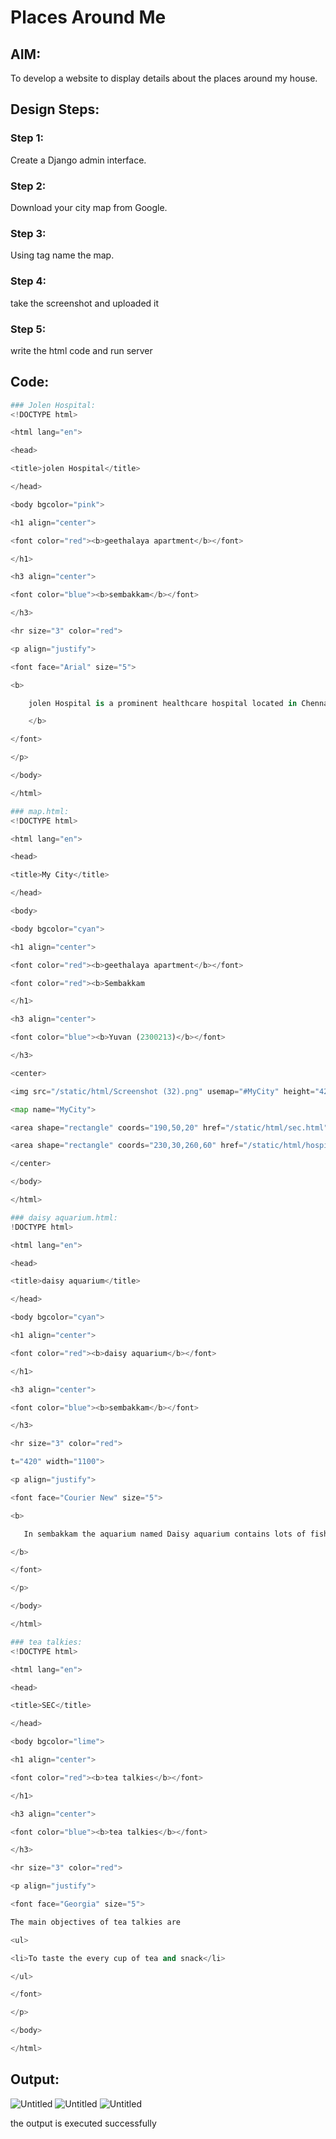 # Places Around Me
## AIM:
To develop a website to display details about the places around my house.

## Design Steps:

### Step 1:
Create a Django admin interface.
### Step 2:
Download your city map from Google.
### Step 3:
Using <map> tag name the map.
### Step 4:
take the screenshot and uploaded it
### Step 5:
write the html code and run server

## Code:
```py
### Jolen Hospital:
<!DOCTYPE html>

<html lang="en">

<head>

<title>jolen Hospital</title>

</head>

<body bgcolor="pink">

<h1 align="center">

<font color="red"><b>geethalaya apartment</b></font>

</h1>

<h3 align="center">

<font color="blue"><b>sembakkam</b></font>

</h3>

<hr size="3" color="red">

<p align="justify">

<font face="Arial" size="5">

<b>

    jolen Hospital is a prominent healthcare hospital located in Chennai, Tamil Nadu, India.

    </b>

</font>

</p>

</body>

</html>

### map.html:
<!DOCTYPE html>

<html lang="en">

<head>

<title>My City</title>

</head>

<body>

<body bgcolor="cyan">

<h1 align="center">

<font color="red"><b>geethalaya apartment</b></font>

<font color="red"><b>Sembakkam

</h1>

<h3 align="center">

<font color="blue"><b>Yuvan (2300213)</b></font>

</h3>

<center>

<img src="/static/html/Screenshot (32).png" usemap="#MyCity" height="420" width="1100">

<map name="MyCity">

<area shape="rectangle" coords="190,50,20" href="/static/html/sec.html" title="geethalaya apartment"

<area shape="rectangle" coords="230,30,260,60" href="/static/html/hospital.html" title="tea talkies"> <area shape="circle" coords="400,350,50" href="/static/html/boyshostel.html" title="SEC Boys Hostel"> <area shape="circle" sords="400,200,75" href="/static/html/ground.html" title="Cricket Ground"> <area shape="rectangle" coords="490,150,870,320" href="/static/html/sembakkam.html" title="sembakkam"> </map>

</center>

</body>

</html>

### daisy aquarium.html:
!DOCTYPE html>

<html lang="en">

<head>

<title>daisy aquarium</title>

</head>

<body bgcolor="cyan">

<h1 align="center">

<font color="red"><b>daisy aquarium</b></font>

</h1>

<h3 align="center">

<font color="blue"><b>sembakkam</b></font>

</h3>

<hr size="3" color="red">

t="420" width="1100">

<p align="justify">

<font face="Courier New" size="5">

<b>

   In sembakkam the aquarium named Daisy aquarium contains lots of fishes

</b>

</font>

</p>

</body>

</html>

### tea talkies:
<!DOCTYPE html>

<html lang="en">

<head>

<title>SEC</title>

</head>

<body bgcolor="lime">

<h1 align="center">

<font color="red"><b>tea talkies</b></font>

</h1>

<h3 align="center">

<font color="blue"><b>tea talkies</b></font>

</h3>

<hr size="3" color="red">

<p align="justify">

<font face="Georgia" size="5">

The main objectives of tea talkies are

<ul>

<li>To taste the every cup of tea and snack</li>

</ul>

</font>

</p>

</body>

</html>
```

## Output:
![Untitled](https://github.com/Yuvan291205/places-around-me/assets/138849170/b0f13a9b-8ec5-4f5c-b330-0420d72eb2fc)
![Untitled](https://github.com/Yuvan291205/places-around-me/assets/138849170/d1dd075f-7aa8-4718-a0f6-c5d6ff0fbed1)
![Untitled](https://github.com/Yuvan291205/places-around-me/assets/138849170/9257c4d5-4fb0-4ff2-b4e9-30db62e47b29)

the output is executed successfully
